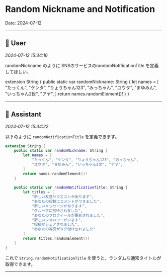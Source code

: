 # Random Nickname and Notification

Date: 2024-07-12

---

## 👤 User
*2024-07-12 15:34:16*

randomNickname のように SNSのサービスのrandomNotificationTitle を定義してほしい。

extension String {
    public static var randomNickname: String {
        let names = [
            "たっくん", "ケンタ", "りょうちゃん123", "みっちゃん",
            "ユウタ", "まゆみん", "いっちゃん2世", "アヤ",
        ]
        return names.randomElement()!
    }
}

---

## 🤖 Assistant
*2024-07-12 15:34:22*

以下のように `randomNotificationTitle` を定義できます。

```swift
extension String {
    public static var randomNickname: String {
        let names = [
            "たっくん", "ケンタ", "りょうちゃん123", "みっちゃん",
            "ユウタ", "まゆみん", "いっちゃん2世", "アヤ",
        ]
        return names.randomElement()!
    }
    
    public static var randomNotificationTitle: String {
        let titles = [
            "新しい友達リクエストがあります",
            "あなたの投稿にコメントがつきました",
            "新しいメッセージがあります",
            "グループに招待されました",
            "あなたのプロフィールが更新されました",
            "新しいフォロワーがいます",
            "投稿がシェアされました",
            "あなたの写真がタグ付けされました"
        ]
        return titles.randomElement()!
    }
}
```

これで `String.randomNotificationTitle` を使うと、ランダムな通知タイトルが取得できます。

---
